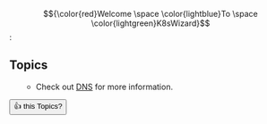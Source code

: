 $${\color{red}Welcome \space \color{lightblue}To \space \color{lightgreen}K8sWizard}$$ :

## Topics 
 
<ul> 
    <ul> <li> <p>Check out <a href="https://github.com/prrabbhanjon/K8sWizard/blob/main/DNS-k8s.md" target="_blank">DNS</a> for more information.</p> </li></ul>       
</ul>
<p><button onclick="alert('You liked the article!')">👍 this Topics? </button></p>
